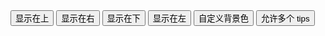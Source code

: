 <div class="layui-btn-container">
  <button type="button" class="layui-btn layui-btn-primary" lay-on="test-tips-top">显示在上</button>
  <button type="button" class="layui-btn layui-btn-primary" lay-on="test-tips-right">显示在右</button>
  <button type="button" class="layui-btn layui-btn-primary" lay-on="test-tips-bottom">显示在下</button>
  <button type="button" class="layui-btn layui-btn-primary" lay-on="test-tips-left">显示在左</button>
  <button type="button" class="layui-btn layui-btn-primary" lay-on="test-tips-color">自定义背景色</button>
  <button type="button" class="layui-btn layui-btn-primary" lay-on="test-tips-more">允许多个 tips</button>
</div>

<!-- import layui --> 
<script>
layui.use(function(){
  var layer = layui.layer;
  var util = layui.util;

  // 事件
  util.on('lay-on', {
    'test-tips-top': function(){
      layer.tips('向上', this, {
        tips: 1
      });
    },
    'test-tips-right': function(){
      layer.tips('默认向右', this);
    },
    'test-tips-bottom': function(){
      layer.tips('向下', this, {
        tips: 3
      });
    },
    'test-tips-left': function(){
      layer.tips('向左', this, {
        tips: 4
      });
    },
    'test-tips-color': function(){
      layer.tips('可自定义任意主题色', this, {
        tips: [1, '#16b777']
      });
    },
    'test-tips-more': function(){
      layer.tips('不会关闭之前的 tips', this, {
        tipsMore: true
      });
    }
  })
});
</script>